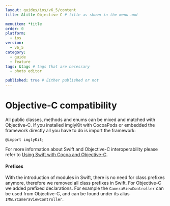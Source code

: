 ```yaml
---
layout: guides/ios/v6_5/content
title: &title Objective-C # title as shown in the menu and 

menuitem: *title
order: 0
platform:
  - ios
version:
  - v6_5
category: 
  - guide
  - feature
tags: &tags # tags that are necessary
  - photo editor 

published: true # Either published or not 
---
```


# Objective-C compatibility

All public classes, methods and enums can be mixed and matched with Objective-C. If you installed imglyKit with CocoaPods or embedded the framework directly all you have to do is import the framework:

```objc
@import imglyKit;
```

For more information about Swift and Objective-C interoperability please refer to [Using Swift with Cocoa and Objective-C](https://developer.apple.com/library/ios/documentation/Swift/Conceptual/BuildingCocoaApps/MixandMatch.html).

#### Prefixes

With the introduction of modules in Swift, there is no need for class prefixes anymore, therefore we removed
all class prefixes in Swift. For Objective-C we added prefixed declarations. For example the `CameraViewController` can be used from Objective-C, and can be found under its alias `IMGLYCameraViewController`.
